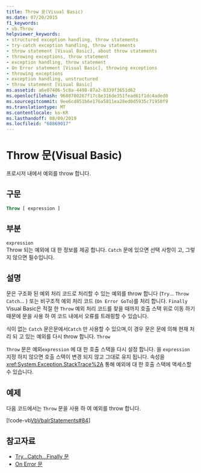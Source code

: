 ```yaml
---
title: Throw 문(Visual Basic)
ms.date: 07/20/2015
f1_keywords:
- vb.Throw
helpviewer_keywords:
- structured exception handling, throw statements
- try-catch exception handling, throw statements
- throw statement [Visual Basic], about throw statements
- throwing exceptions, throw statement
- exception handling, throw statement
- On Error statement [Visual Basic], throwing exceptions
- throwing exceptions
- exception handling, unstructured
- throw statement [Visual Basic]
ms.assetid: a6e07406-5c8a-4498-87a2-8339f3651d62
ms.openlocfilehash: 9680700267f17c8e316de351fead61f1dc4aded0
ms.sourcegitcommit: 9ee6cd851b6e176a5811ea28ed0d5935c71950f9
ms.translationtype: MT
ms.contentlocale: ko-KR
ms.lasthandoff: 08/09/2019
ms.locfileid: "68869017"
---
```

# <a name="throw-statement-visual-basic"></a>Throw 문(Visual Basic)

프로시저 내에서 예외를 throw 합니다.

## <a name="syntax"></a>구문

```vb
Throw [ expression ]
```

## <a name="part"></a>부분

`expression`\
Throw 되는 예외에 대 한 정보를 제공 합니다. `Catch` 문에 있으면 선택 사항이 고, 그렇지 않으면 필수입니다.

## <a name="remarks"></a>설명

문은 구조화 된 예외 처리 코드로 처리할 수 있는 예외를 throw 합니다 (`Try`... `Throw` `Catch`... ) 또는 비구조적 예외 처리 코드 (`On Error GoTo`)를 처리 합니다. `Finally` Visual Basic은 적절 한 `Throw` 예외 처리 코드를 찾을 때까지 호출 스택 위로 이동 하기 때문에 문을 사용 하 여 코드 내에서 오류를 트래핑할 수 있습니다.

식이 없는 `Catch` 문은문에서`Catch` 만 사용할 수 있으며,이 경우 문은 문에 의해 현재 처리 되 고 있는 예외를 다시 throw 합니다. `Throw`

`Throw` 문은 예외`expression` 에 대 한 호출 스택을 다시 설정 합니다. 을 `expression` 지정 하지 않으면 호출 스택이 변경 되지 않고 그대로 유지 됩니다. 속성을 <xref:System.Exception.StackTrace%2A> 통해 예외에 대 한 호출 스택에 액세스할 수 있습니다.

## <a name="example"></a>예제

다음 코드에서는 `Throw` 문을 사용 하 여 예외를 throw 합니다.

[!code-vb[VbVbalrStatements#84](~/samples/snippets/visualbasic/VS_Snippets_VBCSharp/VbVbalrStatements/VB/Class1.vb#84)]

## <a name="see-also"></a>참고자료

- [Try...Catch...Finally 문](../../../visual-basic/language-reference/statements/try-catch-finally-statement.md)
- [On Error 문](../../../visual-basic/language-reference/statements/on-error-statement.md)
